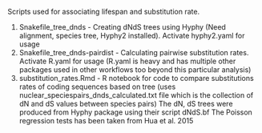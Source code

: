 Scripts used for associating lifespan and substitution rate.

1) Snakefile_tree_dnds - Creating dNdS trees using Hyphy (Need alignment, species tree, Hyphy2 installed). Activate hyphy2.yaml for usage
2) Snakefile_tree_dnds-pairdist - Calculating pairwise substitution rates. Activate R.yaml for usage (R.yaml is heavy and has multiple other packages used in other workflows too beyond this particular analysis)
3) substitution_rates.Rmd - R notebook for code to compare substitutions rates of coding sequences based on tree (uses nuclear_speciespairs_dnds_calculated.txt file which is the collection of dN and dS values between species pairs)
The dN, dS trees were produced from Hyphy package using their script dNdS.bf
The Poisson regression tests has been taken from Hua et al. 2015
